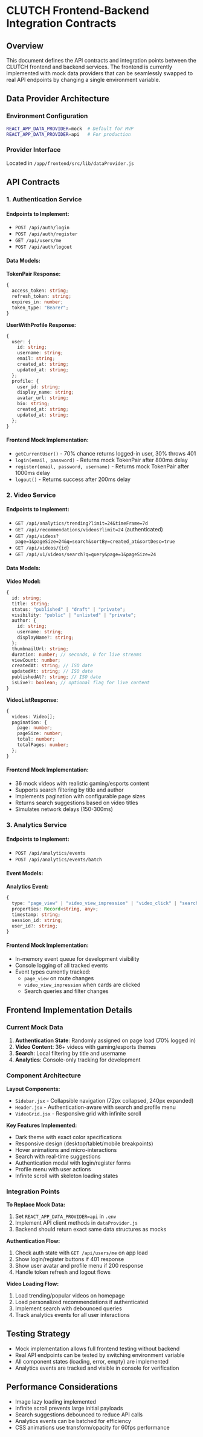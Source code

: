 # CLUTCH Frontend-Backend Integration Contracts

## Overview
This document defines the API contracts and integration points between the CLUTCH frontend and backend services. The frontend is currently implemented with mock data providers that can be seamlessly swapped to real API endpoints by changing a single environment variable.

## Data Provider Architecture

### Environment Configuration
```bash
REACT_APP_DATA_PROVIDER=mock  # Default for MVP
REACT_APP_DATA_PROVIDER=api   # For production
```

### Provider Interface
Located in `/app/frontend/src/lib/dataProvider.js`

## API Contracts

### 1. Authentication Service

#### Endpoints to Implement:
- `POST /api/auth/login`
- `POST /api/auth/register` 
- `GET /api/users/me`
- `POST /api/auth/logout`

#### Data Models:

**TokenPair Response:**
```typescript
{
  access_token: string;
  refresh_token: string;
  expires_in: number;
  token_type: "Bearer";
}
```

**UserWithProfile Response:**
```typescript
{
  user: {
    id: string;
    username: string;
    email: string;
    created_at: string;
    updated_at: string;
  };
  profile: {
    user_id: string;
    display_name: string;
    avatar_url: string;
    bio: string;
    created_at: string;
    updated_at: string;
  };
}
```

#### Frontend Mock Implementation:
- `getCurrentUser()` - 70% chance returns logged-in user, 30% throws 401
- `login(email, password)` - Returns mock TokenPair after 800ms delay
- `register(email, password, username)` - Returns mock TokenPair after 1000ms delay
- `logout()` - Returns success after 200ms delay

### 2. Video Service

#### Endpoints to Implement:
- `GET /api/analytics/trending?limit=24&timeFrame=7d`
- `GET /api/recommendations/videos?limit=24` (authenticated)
- `GET /api/videos?page=1&pageSize=24&q=search&sortBy=created_at&sortDesc=true`
- `GET /api/videos/{id}`
- `GET /api/v1/videos/search?q=query&page=1&pageSize=24`

#### Data Models:

**Video Model:**
```typescript
{
  id: string;
  title: string;
  status: "published" | "draft" | "private";
  visibility: "public" | "unlisted" | "private";
  author: {
    id: string;
    username: string;
    displayName?: string;
  };
  thumbnailUrl: string;
  duration: number; // seconds, 0 for live streams
  viewCount: number;
  createdAt: string; // ISO date
  updatedAt: string; // ISO date
  publishedAt?: string; // ISO date
  isLive?: boolean; // optional flag for live content
}
```

**VideoListResponse:**
```typescript
{
  videos: Video[];
  pagination: {
    page: number;
    pageSize: number;
    total: number;
    totalPages: number;
  };
}
```

#### Frontend Mock Implementation:
- 36 mock videos with realistic gaming/esports content
- Supports search filtering by title and author
- Implements pagination with configurable page sizes
- Returns search suggestions based on video titles
- Simulates network delays (150-300ms)

### 3. Analytics Service

#### Endpoints to Implement:
- `POST /api/analytics/events`
- `POST /api/analytics/events/batch`

#### Event Models:

**Analytics Event:**
```typescript
{
  type: "page_view" | "video_view_impression" | "video_click" | "search";
  properties: Record<string, any>;
  timestamp: string;
  session_id: string;
  user_id?: string;
}
```

#### Frontend Mock Implementation:
- In-memory event queue for development visibility
- Console logging of all tracked events
- Event types currently tracked:
  - `page_view` on route changes
  - `video_view_impression` when cards are clicked
  - Search queries and filter changes

## Frontend Implementation Details

### Current Mock Data

1. **Authentication State**: Randomly assigned on page load (70% logged in)
2. **Video Content**: 36+ videos with gaming/esports themes
3. **Search**: Local filtering by title and username
4. **Analytics**: Console-only tracking for development

### Component Architecture

**Layout Components:**
- `Sidebar.jsx` - Collapsible navigation (72px collapsed, 240px expanded)
- `Header.jsx` - Authentication-aware with search and profile menu
- `VideoGrid.jsx` - Responsive grid with infinite scroll

**Key Features Implemented:**
- Dark theme with exact color specifications
- Responsive design (desktop/tablet/mobile breakpoints)
- Hover animations and micro-interactions
- Search with real-time suggestions
- Authentication modal with login/register forms
- Profile menu with user actions
- Infinite scroll with skeleton loading states

### Integration Points

**To Replace Mock Data:**
1. Set `REACT_APP_DATA_PROVIDER=api` in `.env`
2. Implement API client methods in `dataProvider.js`
3. Backend should return exact same data structures as mocks

**Authentication Flow:**
1. Check auth state with `GET /api/users/me` on app load
2. Show login/register buttons if 401 response
3. Show user avatar and profile menu if 200 response
4. Handle token refresh and logout flows

**Video Loading Flow:**
1. Load trending/popular videos on homepage
2. Load personalized recommendations if authenticated
3. Implement search with debounced queries
4. Track analytics events for all user interactions

## Testing Strategy

- Mock implementation allows full frontend testing without backend
- Real API endpoints can be tested by switching environment variable
- All component states (loading, error, empty) are implemented
- Analytics events are tracked and visible in console for verification

## Performance Considerations

- Image lazy loading implemented
- Infinite scroll prevents large initial payloads
- Search suggestions debounced to reduce API calls
- Analytics events can be batched for efficiency
- CSS animations use transform/opacity for 60fps performance